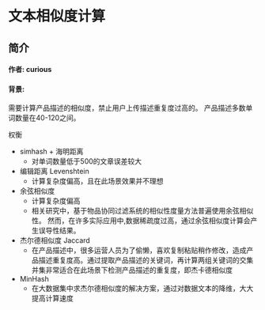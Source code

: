 # 文本相似度计算
## 简介
#### 作者: curious
#### 背景:
需要计算产品描述的相似度，禁止用户上传描述重复度过高的。
产品描述多数单词数量在40-120之间。

权衡
- simhash + 海明距离
    - 对单词数量低于500的文章误差较大
- 编辑距离 Levenshtein
    - 计算复杂度偏高，且在此场景效果并不理想
- 余弦相似度
    - 计算复杂度偏高
    - 相关研究中，基于物品协同过滤系统的相似性度量方法普遍使用余弦相似性。 然而，在许多实际应用中,数据稀疏度过高，通过余弦相似度计算会产生误导性结果。
- 杰尔德相似度 Jaccard
    - 在产品描述中，很多运营人员为了偷懒，喜欢复制粘贴稍作修改，造成产品描述重复度高。通过提取产品描述的关键词，再计算两组关键词的交集并集非常适合在此场景下检测产品描述的重复度，即杰卡德相似度
- MinHash
    - 在大数据集中求杰尔德相似度的解决方案，通过对数据文本的降维，大大提高计算速度
